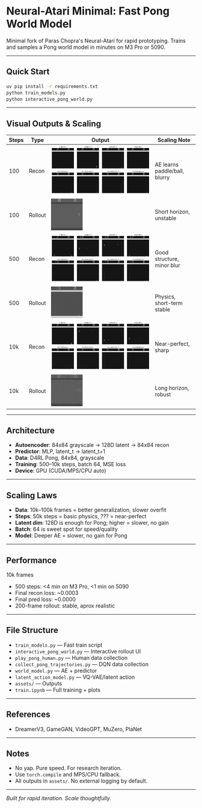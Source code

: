 # Neural-Atari Minimal: Fast Pong World Model

Minimal fork of Paras Chopra's Neural-Atari for rapid prototyping. Trains and samples a Pong world model in minutes on M3 Pro or 5090.

---

## Quick Start

```bash
uv pip install -r requirements.txt
python train_models.py
python interactive_pong_world.py
```

---

## Visual Outputs & Scaling

| Steps | Type         | Output                                    | Scaling Note                  |
|-------|--------------|-------------------------------------------|-------------------------------|
| 100   | Recon        | ![recon_100](assets/real_vs_recon_100.png) | AE learns paddle/ball, blurry |
| 100   | Rollout      | ![rollout_100](assets/pong_fake_100.gif)   | Short horizon, unstable       |
| 500   | Recon        | ![recon_500](assets/real_vs_recon.png)     | Good structure, minor blur    |
| 500   | Rollout      | ![rollout_500](assets/pong_fake.gif)       | Physics, short-term stable    |
| 10k   | Recon        | ![recon_10k](assets/real_vs_recon_10k.png) | Near-perfect, sharp           |
| 10k   | Rollout      | ![rollout_10k](assets/pong_fake_10k.gif)   | Long horizon, robust          |

---

## Architecture

- **Autoencoder**: 84x84 grayscale → 128D latent → 84x84 recon
- **Predictor**: MLP, latent_t → latent_t+1
- **Data**: D4RL Pong, 84x84, grayscale
- **Training**: 500–10k steps, batch 64, MSE loss
- **Device**: GPU (CUDA/MPS/CPU auto)

---

## Scaling Laws

- **Data**: 10k–100k frames = better generalization, slower overfit
- **Steps**: 50k steps = basic physics, ??? = near-perfect
- **Latent dim**: 128D is enough for Pong; higher = slower, no gain
- **Batch**: 64 is sweet spot for speed/quality
- **Model**: Deeper AE = slower, no gain for Pong

---

## Performance

10k frames
- 500 steps: <4 min on M3 Pro, <1 min on 5090
- Final recon loss: ~0.0003
- Final pred loss: ~0.0000
- 200-frame rollout: stable, aprox realistic

---

## File Structure

- `train_models.py` — Fast train script
- `interactive_pong_world.py` — Interactive rollout UI
- `play_pong_human.py` — Human data collection
- `collect_pong_trajectories.py` — DQN data collection
- `world_model.py` — AE + predictor
- `latent_action_model.py` — VQ-VAE/latent action
- `assets/` — Outputs
- `train.ipynb` — Full training + plots

---

## References

- DreamerV3, GameGAN, VideoGPT, MuZero, PlaNet

---

## Notes

- No yap. Pure speed. For research iteration.
- Use `torch.compile` and MPS/CPU fallback.
- All outputs in `assets/`. No external logging by default.

---

*Built for rapid iteration. Scale thoughtfully.*
